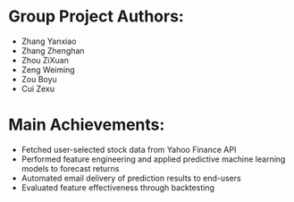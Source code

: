 # Group Project Authors:
* Zhang Yanxiao
* Zhang Zhenghan
* Zhou ZiXuan
* Zeng Weiming
* Zou Boyu
* Cui Zexu

# Main Achievements:    
* Fetched user-selected stock data from Yahoo Finance API
* Performed feature engineering and applied predictive machine learning models to forecast returns
* Automated email delivery of prediction results to end-users
* Evaluated feature effectiveness through backtesting   
